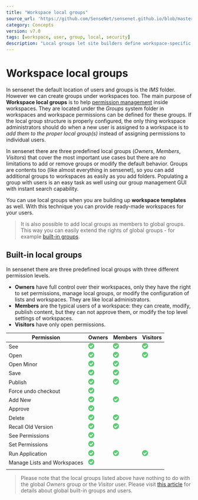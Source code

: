 ```yaml
---
title: "Workspace local groups"
source_url: 'https://github.com/SenseNet/sensenet.github.io/blob/master/_docs/workspace-local-groups.md'
category: Concepts
version: v7.0
tags: [workspace, user, group, local, security]
description: "Local groups let site builders define workspace-specific groups with predefined permissions to make onboarding new users easier."
---
```


# Workspace local groups

In sensenet the default location of users and groups is the *IMS* folder. However we can create groups under workspaces too. The main purpose of **Workspace local groups** is to help [permission management](permission-system) inside workspaces. They are located under the *Groups* system folder in workspaces and workspace permissions can be defined for these groups. If the local group structure is properly configured, the only thing workspace administrators should do when a new user is assigned to a workspace is to *add them to the proper local group(s)* instead of assigning permissions to individual users.

In sensenet there are three predefined local groups (_Owners_, _Members_, _Visitors_) that cover the most important use cases but there are no limitations to add or remove groups or modify the default behavior. Groups are contents too (like almost everything in sensenet), so you can add additional groups to workspaces as easily as you add folders. Populating a group with users is an easy task as well using our group management GUI with instant search capability.

You can use local groups when you are building up **workspace templates** as well. With this technique you can provide ready-made workspaces for your users.

> It is also possible to add local groups as members to global groups. This way you can easily extend the rights of global groups - for example [built-in groups](built-in-groups-and-users).

## Built-in local groups
In sensenet there are three predefined local groups with three different permission levels. 

- **Owners** have full control over their workspaces, only they have the right to set permissions, manage local groups, or modify the configuration of lists and workspaces. They are like local administrators. 
- **Members** are the typical users of a workspace: they can create, modify, publish content, but they can not approve them, or modify the top level settings of workspaces. 
- **Visitors** have only open permissions.

| Permission                   | Owners | Members | Visitors |
| ---------------------------- | ------ | ------- | -------- |
| See                          | ![ok]  | ![ok]   | ![ok]    |
| Open                         | ![ok]  | ![ok]   | ![ok]    |
| Open Minor                   | ![ok]  | ![ok]   |          |
| Save                         | ![ok]  | ![ok]   |          |
| Publish                      | ![ok]  | ![ok]   |          |
| Force undo checkout          | ![ok]  |         |          |
| Add New                      | ![ok]  | ![ok]   |          |
| Approve                      | ![ok]  |         |          |
| Delete                       | ![ok]  | ![ok]   |          |
| Recall Old Version           | ![ok]  | ![ok]   |          |
| See Permissions              | ![ok]  |         |          |
| Set Permissions              | ![ok]  |         |          |
| Run Application              | ![ok]  | ![ok]   | ![ok]    |
| Manage Lists and Workspaces  | ![ok]  |         |          |
|||||

[ok]: img/workspace-local-groups/ico-ok.gif

> Please note that the local groups listed above have nothing to do with the global *Owners* group or the *Visitor* user. Please visit [this article](built-in-groups-and-users) for details about global built-in groups and users.